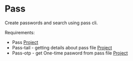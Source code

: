# Pass
Create passwords and search using pass cli.

Requirements:
- Pass [Project](https://www.passwordstore.org/)
- Pass-tail - getting details about pass file [Project](https://github.com/palortoff/pass-extension-tail)
- Pass-otp - get One-time pasword from pass file [Project](https://github.com/tadfisher/pass-otp)